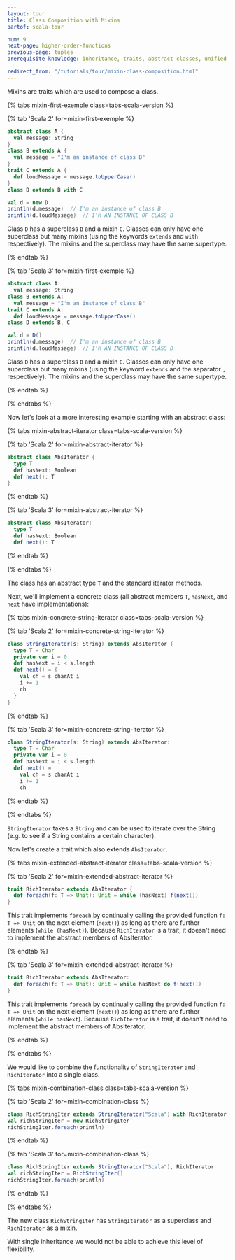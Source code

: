 ```yaml
---
layout: tour
title: Class Composition with Mixins
partof: scala-tour

num: 9
next-page: higher-order-functions
previous-page: tuples
prerequisite-knowledge: inheritance, traits, abstract-classes, unified-types

redirect_from: "/tutorials/tour/mixin-class-composition.html"
---
```

Mixins are traits which are used to compose a class.

{% tabs mixin-first-exemple class=tabs-scala-version %}

{% tab 'Scala 2' for=mixin-first-exemple %}
```scala mdoc
abstract class A {
  val message: String
}
class B extends A {
  val message = "I'm an instance of class B"
}
trait C extends A {
  def loudMessage = message.toUpperCase()
}
class D extends B with C

val d = new D
println(d.message)  // I'm an instance of class B
println(d.loudMessage)  // I'M AN INSTANCE OF CLASS B
```
Class `D` has a superclass `B` and a mixin `C`. Classes can only have one superclass but many mixins (using the keywords `extends` and `with` respectively). The mixins and the superclass may have the same supertype.

{% endtab %}

{% tab 'Scala 3' for=mixin-first-exemple %}
```scala
abstract class A:
  val message: String
class B extends A:
  val message = "I'm an instance of class B"
trait C extends A:
  def loudMessage = message.toUpperCase()
class D extends B, C

val d = D()
println(d.message)  // I'm an instance of class B
println(d.loudMessage)  // I'M AN INSTANCE OF CLASS B
```
Class `D` has a superclass `B` and a mixin `C`. Classes can only have one superclass but many mixins (using the keyword `extends` and the separator `,` respectively). The mixins and the superclass may have the same supertype.

{% endtab %}

{% endtabs %}

Now let's look at a more interesting example starting with an abstract class:

{% tabs mixin-abstract-iterator class=tabs-scala-version %}

{% tab 'Scala 2' for=mixin-abstract-iterator %}
```scala mdoc
abstract class AbsIterator {
  type T
  def hasNext: Boolean
  def next(): T
}
```
{% endtab %}

{% tab 'Scala 3' for=mixin-abstract-iterator %}
```scala mdoc
abstract class AbsIterator:
  type T
  def hasNext: Boolean
  def next(): T
```
{% endtab %}

{% endtabs %}

The class has an abstract type `T` and the standard iterator methods.

Next, we'll implement a concrete class (all abstract members `T`, `hasNext`, and `next` have implementations):

{% tabs mixin-concrete-string-iterator class=tabs-scala-version %}

{% tab 'Scala 2' for=mixin-concrete-string-iterator %}
```scala mdoc
class StringIterator(s: String) extends AbsIterator {
  type T = Char
  private var i = 0
  def hasNext = i < s.length
  def next() = {
    val ch = s charAt i
    i += 1
    ch
  }
}
```
{% endtab %}

{% tab 'Scala 3' for=mixin-concrete-string-iterator %}
```scala
class StringIterator(s: String) extends AbsIterator:
  type T = Char
  private var i = 0
  def hasNext = i < s.length
  def next() =
    val ch = s charAt i
    i += 1
    ch
```
{% endtab %}

{% endtabs %}

`StringIterator` takes a `String` and can be used to iterate over the String (e.g. to see if a String contains a certain character).

Now let's create a trait which also extends `AbsIterator`.

{% tabs mixin-extended-abstract-iterator class=tabs-scala-version %}

{% tab 'Scala 2' for=mixin-extended-abstract-iterator %}
```scala mdoc
trait RichIterator extends AbsIterator {
  def foreach(f: T => Unit): Unit = while (hasNext) f(next())
}
```
This trait implements `foreach` by continually calling the provided function `f: T => Unit` on the next element (`next()`) as long as there are further elements (`while (hasNext)`). Because `RichIterator` is a trait, it doesn't need to implement the abstract members of AbsIterator.

{% endtab %}

{% tab 'Scala 3' for=mixin-extended-abstract-iterator %}
```scala mdoc
trait RichIterator extends AbsIterator:
  def foreach(f: T => Unit): Unit = while hasNext do f(next())
}
```
This trait implements `foreach` by continually calling the provided function `f: T => Unit` on the next element (`next()`) as long as there are further elements (`while hasNext`). Because `RichIterator` is a trait, it doesn't need to implement the abstract members of AbsIterator.

{% endtab %}

{% endtabs %}

We would like to combine the functionality of `StringIterator` and `RichIterator` into a single class.

{% tabs mixin-combination-class class=tabs-scala-version %}

{% tab 'Scala 2' for=mixin-combination-class %}
```scala mdoc
class RichStringIter extends StringIterator("Scala") with RichIterator
val richStringIter = new RichStringIter
richStringIter.foreach(println)
```
{% endtab %}

{% tab 'Scala 3' for=mixin-combination-class %}
```scala mdoc
class RichStringIter extends StringIterator("Scala"), RichIterator
val richStringIter = RichStringIter()
richStringIter.foreach(println)
```
{% endtab %}

{% endtabs %}

The new class `RichStringIter` has `StringIterator` as a superclass and `RichIterator` as a mixin.

With single inheritance we would not be able to achieve this level of flexibility.
